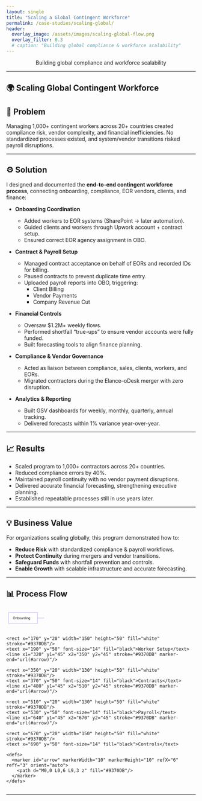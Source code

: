 ```yaml
---
layout: single
title: "Scaling a Global Contingent Workforce"
permalink: /case-studies/scaling-global/
header:
  overlay_image: /assets/images/scaling-global-flow.png
  overlay_filter: 0.3
  # caption: "Building global compliance & workforce scalability"
---
```

<p class="page__lead" style="text-align:center;">
  Building global compliance and workforce scalability
</p>

---
## 🌍 Scaling Global Contingent Workforce  
## 📌 Problem  
Managing 1,000+ contingent workers across 20+ countries created compliance risk, vendor complexity, and financial inefficiencies. No standardized processes existed, and system/vendor transitions risked payroll disruptions.  

---

## ⚙️ Solution  

I designed and documented the **end-to-end contingent workforce process**, connecting onboarding, compliance, EOR vendors, clients, and finance:  

- **Onboarding Coordination**  
  - Added workers to EOR systems (SharePoint → later automation).  
  - Guided clients and workers through Upwork account + contract setup.  
  - Ensured correct EOR agency assignment in OBO.  

- **Contract & Payroll Setup**  
  - Managed contract acceptance on behalf of EORs and recorded IDs for billing.  
  - Paused contracts to prevent duplicate time entry.  
  - Uploaded payroll reports into OBO, triggering:  
    - Client Billing  
    - Vendor Payments  
    - Company Revenue Cut  

- **Financial Controls**  
  - Oversaw $1.2M+ weekly flows.  
  - Performed shortfall “true-ups” to ensure vendor accounts were fully funded.  
  - Built forecasting tools to align finance planning.  

- **Compliance & Vendor Governance**  
  - Acted as liaison between compliance, sales, clients, workers, and EORs.  
  - Migrated contractors during the Elance–oDesk merger with zero disruption.  

- **Analytics & Reporting**  
  - Built GSV dashboards for weekly, monthly, quarterly, annual tracking.  
  - Delivered forecasts within 1% variance year-over-year.  

---

## 📈 Results  

- Scaled program to 1,000+ contractors across 20+ countries.  
- Reduced compliance errors by 40%.  
- Maintained payroll continuity with no vendor payment disruptions.  
- Delivered accurate financial forecasting, strengthening executive planning.  
- Established repeatable processes still in use years later.  

---

## 💡 Business Value  

For organizations scaling globally, this program demonstrated how to:  
- **Reduce Risk** with standardized compliance & payroll workflows.  
- **Protect Continuity** during mergers and vendor transitions.  
- **Safeguard Funds** with shortfall prevention and controls.  
- **Enable Growth** with scalable infrastructure and accurate forecasting.  

---

## 📊 Process Flow  

<div style="max-width:100%; overflow-x:auto;">
  <svg viewBox="0 0 850 100" width="100%" height="auto" xmlns="http://www.w3.org/2000/svg">
    <rect x="10" y="20" width="130" height="50" fill="white" stroke="#9370DB"/>
    <text x="30" y="50" font-size="14" fill="black">Onboarding</text>
    <line x1="140" y1="45" x2="170" y2="45" stroke="#9370DB" marker-end="url(#arrow)"/>

    <rect x="170" y="20" width="150" height="50" fill="white" stroke="#9370DB"/>
    <text x="190" y="50" font-size="14" fill="black">Worker Setup</text>
    <line x1="320" y1="45" x2="350" y2="45" stroke="#9370DB" marker-end="url(#arrow)"/>

    <rect x="350" y="20" width="130" height="50" fill="white" stroke="#9370DB"/>
    <text x="370" y="50" font-size="14" fill="black">Contracts</text>
    <line x1="480" y1="45" x2="510" y2="45" stroke="#9370DB" marker-end="url(#arrow)"/>

    <rect x="510" y="20" width="130" height="50" fill="white" stroke="#9370DB"/>
    <text x="530" y="50" font-size="14" fill="black">Payroll</text>
    <line x1="640" y1="45" x2="670" y2="45" stroke="#9370DB" marker-end="url(#arrow)"/>

    <rect x="670" y="20" width="150" height="50" fill="white" stroke="#9370DB"/>
    <text x="690" y="50" font-size="14" fill="black">Controls</text>

    <defs>
      <marker id="arrow" markerWidth="10" markerHeight="10" refX="6" refY="3" orient="auto">
        <path d="M0,0 L0,6 L9,3 z" fill="#9370DB"/>
      </marker>
    </defs>
  </svg>
</div>

---
